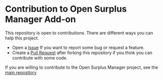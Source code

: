 # Contribution to Open Surplus Manager Add-on

This repository is open to contributions. There are different ways you can help this project.

- Open a [Issue](https://github.com/JoseRMorales/pyOSManager/issues) If you want to report some bug or request a feature.
- Create a [Pull Request](https://github.com/JoseRMorales/pyOSManager/pulls) after forking this repository if you think you can contribute with some code.

If you are willing to contribute to the Open Surplus Manager project, see the [main repository](https://github.com/JoseRMorales/OpenSurplusManager/)

